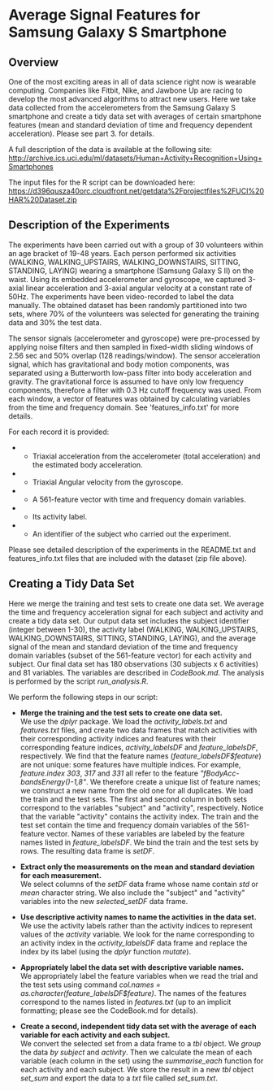 # Average Signal Features for Samsung Galaxy S Smartphone


## **Overview**   

One of the most exciting areas in all of data science right now is wearable computing. Companies like Fitbit, Nike, and Jawbone Up are racing to develop the most advanced algorithms to attract new users. 
Here we take data collected from the accelerometers from the Samsung Galaxy S smartphone and create a tidy data set 
with averages of certain smartphone features (mean and standard deviation of time and frequency dependent acceleration).
Please see part 3. for details.

A full description of the data is available at the following site:
http://archive.ics.uci.edu/ml/datasets/Human+Activity+Recognition+Using+Smartphones 

The input files for the R script can be downloaded here: 
https://d396qusza40orc.cloudfront.net/getdata%2Fprojectfiles%2FUCI%20HAR%20Dataset.zip 


## **Description of the Experiments**   

The experiments have been carried out with a group of 30 volunteers within an age bracket of 19-48 years. Each person performed six activities (WALKING, WALKING\_UPSTAIRS, WALKING\_DOWNSTAIRS, SITTING, STANDING, LAYING) wearing a smartphone (Samsung Galaxy S II) on the waist. Using its embedded accelerometer and gyroscope, we captured 3-axial linear acceleration and 3-axial angular velocity at a constant rate of 50Hz. The experiments have been video-recorded to label the data manually. The obtained dataset has been randomly partitioned into two sets, where 70% of the volunteers was selected for generating the training data and 30% the test data. 

The sensor signals (accelerometer and gyroscope) were pre-processed by applying noise filters and then sampled in fixed-width sliding windows of 2.56 sec and 50% overlap (128 readings/window). The sensor acceleration signal, which has gravitational and body motion components, was separated using a Butterworth low-pass filter into body acceleration and gravity. The gravitational force is assumed to have only low frequency components, therefore a filter with 0.3 Hz cutoff frequency was used. From each window, a vector of features was obtained by calculating variables from the time and frequency domain. See 'features_info.txt' for more details. 

For each record it is provided:   
* - Triaxial acceleration from the accelerometer (total acceleration) and the estimated body acceleration.   
* - Triaxial Angular velocity from the gyroscope.    
* - A 561-feature vector with time and frequency domain variables.    
* - Its activity label.    
* - An identifier of the subject who carried out the experiment.   

Please see detailed description of the experiments in the README.txt and features_info.txt files that 
are included with the dataset (zip file above).

## **Creating a Tidy Data Set**

Here we merge the training and test sets to create one data set. 
We average the time and frequency acceleration signal for each subject and activity and create a tidy data set.
Our output data set includes the subject identifier (integer between 1-30),
the activity label (WALKING, WALKING\_UPSTAIRS, WALKING\_DOWNSTAIRS, SITTING, STANDING, LAYING),
and the average signal of the mean and standard deviation of the time and frequency domain variables
(subset of the 561-feature vector) for each activity and subject.
Our final data set has 180 observations (30 subjects x 6 activities) and 81 variables.
The variables are described in *CodeBook.md*.
The analysis is performed by the script *run_analysis.R*.

We perform the following steps in our script:

+ **Merge the training and the test sets to create one data set.**   
We use the *dplyr* package. 
We load the *activity_labels.txt* and *features.txt* files, and
create two data frames that match activities with their corresponding activity indices
and features with their corresponding feature indices, *activity\_labelsDF* and *feature\_labelsDF*, respectively.
We find that the feature names (*feature_labelsDF$feature*) are not unique: some features have multiple indices. 
For example, *feature.index 303*, *317* and *331* all refer to the feature *"fBodyAcc-bandsEnergy()-1,8"*.
We therefore create a unique list of feature names; we construct a new name from the old one for all duplicates.
We load the train and the test sets. The first and second column in both sets correspond to the variables
"subject" and "activity", respectively. Notice that the variable "activity" contains the activity index.
The train and the test set contain the time and frequency domain variables of the 561-feature vector.
Names of these variables are labeled by the feature names listed in *feature\_labelsDF*.
We bind the train and the test sets by rows. The resulting data frame is *setDF*.

+ **Extract only the measurements on the mean and standard deviation for each measurement.**   
We select columns of the *setDF* data frame whose name contain *std* or *mean* character string.
We also include the "subject" and "activity" variables into the new *selected_setDF* data frame.

+ **Use descriptive activity names to name the activities in the data set.**   
We use the activity labels rather than the activity indices to represent values of the *activity* variable.
We look for the name corresponding to an activity index in the *activity_labelsDF* data frame
and replace the index by its label (using the *dplyr* function *mutate*).

+ **Appropriately label the data set with descriptive variable names.**   
We appropriately label the feature variables when we read the trial and the test sets using command
*col.names = as.character(feature_labelsDF$feature)*.
The names of the features correspond to the names listed in *features.txt* 
(up to an implicit formatting; please see the CodeBook.md for details).

+ **Create a second, independent tidy data set with the average of each variable for each activity and each subject.**  
We convert the selected set from a data frame to a *tbl* object.
We *group* the data *by subject* and *activity*. 
Then we calculate the mean of each variable (each column in the set) using the *summarise_each* function 
for each activity and each subject.
We store the result in a new *tbl* object *set\_sum* and export the data to a *txt* file called *set\_sum.txt*.